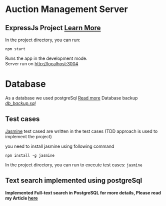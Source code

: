 # Auction Management Server
## ExpressJs Project [Learn More](https://expressjs.com)


In the project directory, you can run:

`npm start`

Runs the app in the development mode.  
Server run on  [http://localhost:3004](http://localhost:3000/)  




# Database
As a database we used postgreSql [Read more](https://www.postgresql.org)
Database backup  *[db_backup.sql](https://github.com/Yug33/auction_management_server/blob/master/db_backup.sql "db_backup.sql")*
## Test cases
[Jasmine](https://jasmine.github.io) test cased are written in the test cases (TDD approach is used to implement the project) 

you need to install jasmine using following command
````
npm install -g jasmine
````

In the project directory, you can run to execute test cases:
`jasmine`

## Text search implemented using postgreSql
**Implemented Full-text search in PostgreSQL for more details, Please read my Article [here](https://medium.com/codewords/implementing-full-text-search-in-postgresql-3160950b4628)**

